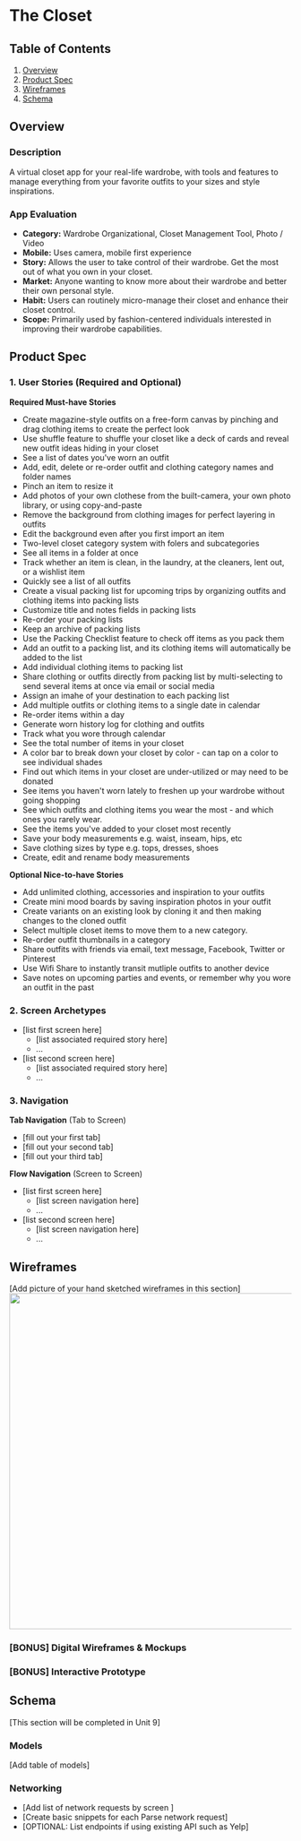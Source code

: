 The Closet
===

## Table of Contents
1. [Overview](#Overview)
1. [Product Spec](#Product-Spec)
1. [Wireframes](#Wireframes)
2. [Schema](#Schema)

## Overview
### Description
A virtual closet app for your real-life wardrobe, with tools and features to manage everything from your favorite outfits to your sizes and style inspirations.

### App Evaluation

- **Category:** Wardrobe Organizational, Closet Management Tool, Photo / Video
- **Mobile:** Uses camera, mobile first experience
- **Story:** Allows the user to take control of their wardrobe. Get the most out of what you own in your closet.
- **Market:** Anyone wanting to know more about their wardrobe and better their own personal style.
- **Habit:** Users can routinely micro-manage their closet and enhance their closet control.
- **Scope:** Primarily used by fashion-centered individuals interested in improving their wardrobe capabilities.

## Product Spec

### 1. User Stories (Required and Optional)

**Required Must-have Stories**

* Create magazine-style outfits on a free-form canvas by pinching and drag clothing items to create the perfect look
* Use shuffle feature to shuffle your closet like a deck of cards and reveal new outfit ideas hiding in your closet
* See a list of dates you've worn an outfit
* Add, edit, delete or re-order outfit and clothing category names and folder names
* Pinch an item to resize it
* Add photos of your own clothese from the built-camera, your own photo library, or using copy-and-paste
* Remove the background from clothing images for perfect layering in outfits
* Edit the background even after you first import an item
* Two-level closet category system with folers and subcategories
* See all items in a folder at once
* Track whether an item is clean, in the laundry, at the cleaners, lent out, or a wishlist item
* Quickly see a list of all outfits
* Create a visual packing list for upcoming trips by organizing outfits and clothing items into packing lists
* Customize title and notes fields in packing lists
* Re-order your packing lists
* Keep an archive of packing lists
* Use the Packing Checklist feature to check off items as you pack them
* Add an outfit to a packing list, and its clothing items will automatically be added to the list
* Add individual clothing items to packing list
* Share clothing or outfits directly from packing list by multi-selecting to send several items at once via email or social media
* Assign an imahe of your destination to each packing list
* Add multiple outfits or clothing items to a single date in calendar
* Re-order items within a day
* Generate worn history log for clothing and outfits
* Track what you wore through calendar
* See the total number of items in your closet
* A color bar to break down your closet by color - can tap on a color to see individual shades
* Find out which items in your closet are under-utilized or may need to be donated
* See items you haven't worn lately to freshen up your wardrobe without going shopping
* See which outfits and clothing items you wear the most - and which ones you rarely wear.
* See the items you've added to your closet most recently
* Save your body measurements e.g. waist, inseam, hips, etc
* Save clothing sizes by type e.g. tops, dresses, shoes
* Create, edit and rename body measurements


**Optional Nice-to-have Stories**

* Add unlimited clothing, accessories and inspiration to your outfits
* Create mini mood boards by saving inspiration photos in your outfit
* Create variants on an existing look by cloning it and then making changes to the cloned outfit
* Select multiple closet items to move them to a new category.
* Re-order outfit thumbnails in a category
* Share outfits with friends via email, text message, Facebook, Twitter or Pinterest
* Use Wifi Share to instantly transit mutliple outfits to another device
* Save notes on upcoming parties and events, or remember why you wore an outfit in the past

### 2. Screen Archetypes

* [list first screen here]
   * [list associated required story here]
   * ...
* [list second screen here]
   * [list associated required story here]
   * ...

### 3. Navigation

**Tab Navigation** (Tab to Screen)

* [fill out your first tab]
* [fill out your second tab]
* [fill out your third tab]

**Flow Navigation** (Screen to Screen)

* [list first screen here]
   * [list screen navigation here]
   * ...
* [list second screen here]
   * [list screen navigation here]
   * ...

## Wireframes
[Add picture of your hand sketched wireframes in this section]
<img src="YOUR_WIREFRAME_IMAGE_URL" width=600>

### [BONUS] Digital Wireframes & Mockups

### [BONUS] Interactive Prototype

## Schema 
[This section will be completed in Unit 9]
### Models
[Add table of models]
### Networking
- [Add list of network requests by screen ]
- [Create basic snippets for each Parse network request]
- [OPTIONAL: List endpoints if using existing API such as Yelp]
